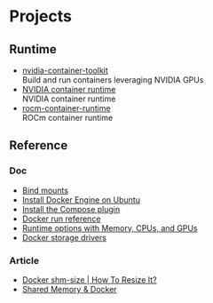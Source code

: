 # Projects

## Runtime

- [nvidia-container-toolkit](https://github.com/NVIDIA/nvidia-container-toolkit)
  <br/>Build and run containers leveraging NVIDIA GPUs
- [NVIDIA container runtime](https://github.com/NVIDIA/nvidia-container-runtime)
  <br/>NVIDIA container runtime
- [rocm-container-runtime](https://github.com/abuccts/rocm-container-runtime)
  <br/>ROCm container runtime

## Reference

### Doc

- [Bind mounts](https://docs.docker.com/storage/bind-mounts/#choose-the--v-or---mount-flag)
- [Install Docker Engine on Ubuntu](https://docs.docker.com/engine/install/ubuntu/#install-using-the-repository)
- [Install the Compose plugin](https://docs.docker.com/compose/install/linux/)
- [Docker run reference](https://docs.docker.com/engine/reference/run/)
- [Runtime options with Memory, CPUs, and GPUs](https://docs.docker.com/config/containers/resource_constraints/)
- [Docker storage drivers](https://docs.docker.com/storage/storagedriver/select-storage-driver/)

### Article

- [Docker shm-size | How To Resize It?](https://bobcares.com/blog/docker-shm-size/)
- [Shared Memory & Docker](https://datawookie.dev/blog/2021/11/shared-memory-docker/)